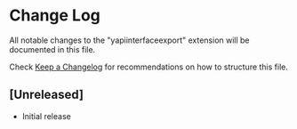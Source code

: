 # Change Log

All notable changes to the "yapiinterfaceexport" extension will be documented in this file.

Check [Keep a Changelog](http://keepachangelog.com/) for recommendations on how to structure this file.

## [Unreleased]

- Initial release